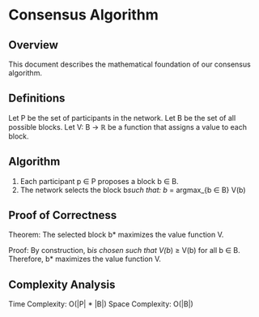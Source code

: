 # Consensus Algorithm

## Overview

This document describes the mathematical foundation of our consensus algorithm.

## Definitions

Let P be the set of participants in the network.
Let B be the set of all possible blocks.
Let V: B → ℝ be a function that assigns a value to each block.

## Algorithm

1. Each participant p ∈ P proposes a block b ∈ B.
2. The network selects the block b*such that:
   b* = argmax_{b ∈ B} V(b)

## Proof of Correctness

Theorem: The selected block b* maximizes the value function V.

Proof:
By construction, b*is chosen such that V(b*) ≥ V(b) for all b ∈ B.
Therefore, b* maximizes the value function V.

## Complexity Analysis

Time Complexity:  O(|P| * |B|)
Space Complexity: O(|B|)
